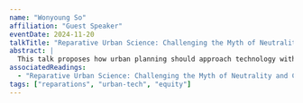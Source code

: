 ```yaml
---
name: "Wonyoung So"
affiliation: "Guest Speaker"
eventDate: 2024-11-20
talkTitle: "Reparative Urban Science: Challenging the Myth of Neutrality and Crafting Data-Driven Narratives"
abstract: |
  This talk proposes how urban planning should approach technology within the context of systemic racism, advocating for a reparative approach to address issues of urban technology perpetuating today's racial inequality and hindering efforts to redress historical oppression. It identifies three mechanisms—formalization, context removal and legitimization, and penalization and extraction—that illustrate how urban technology perpetuates historical inequalities. It then discusses methodologies of reparative urban science, aiming to use urban technology to challenge race-neutral ideologies and create data-driven narratives for reparations.
associatedReadings:
  - "Reparative Urban Science: Challenging the Myth of Neutrality and Crafting Data-Driven Narratives"
tags: ["reparations", "urban-tech", "equity"]
---
```

